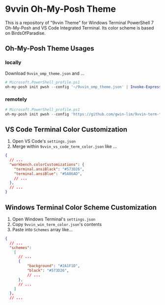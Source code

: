 # 9vvin Oh-My-Posh Theme
This is a repository of "9vvin Theme" for Windows Terminal PowerShell 7 Oh-My-Posh and VS Code Integrated Terminal.
Its color scheme is based on BirdsOfParadise.

## Oh-My-Posh Theme Usages
### locally
Download `9vvin_omp_theme.json` and ...

```ps1
# Microsoft.PowerShell_profile.ps1
oh-my-posh init pwsh --config '~/9vvin_omp_theme.json' | Invoke-Expression
```

### remotely
```ps1
# Microsoft.PowerShell_profile.ps1
oh-my-posh init pwsh --config 'https://github.com/gwin-lim/9vvin-term-theme/9vvin_omp_theme.json' | Invoke-Expression
```

## VS Code Terminal Color Customization
1. Open VS Code's `settings.json`
2. Merge within `9vvin_vs_code_term_color.json` like ...
```json
{
  // ...
  "workbench.colorCustomizations": {
    "terminal.ansiBlack": "#573D26",
    "terminal.ansiBlue": "#5A86AD",
    // ...
  },
  // ...
}
```

## Windows Terminal Color Scheme Customization
1. Open Windows Terminal's `settings.json`
2. Copy `9vvin_win_term_color.json`'s contents
3. Paste into `Schemes` array like...
```json
{
  // ...
  "schemes": 
    [
      // ...
      {
          "background": "#2A1F1D",
          "black": "#573D26",
          // ...
      },
      // ...
    ]
  },
  // ...
```